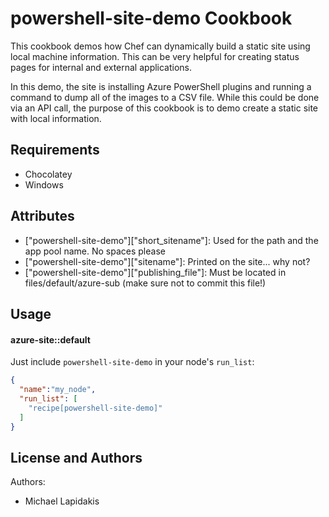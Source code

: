 powershell-site-demo Cookbook
===================
This cookbook demos how Chef can dynamically build a static site using local machine information. This can be very helpful for creating status pages for internal and external applications.

In this demo, the site is installing Azure PowerShell plugins and running a command to dump all of the images to a CSV file. While this could be done via an API call, the purpose of this cookbook is to demo create a static site with local information.

Requirements
------------
 - Chocolatey
 - Windows


Attributes
----------
 - ["powershell-site-demo"]["short_sitename"]: Used for the path and the app pool name. No spaces please
 - ["powershell-site-demo"]["sitename"]: Printed on the site... why not?
 - ["powershell-site-demo"]["publishing_file"]: Must be located in files/default/azure-sub (make sure not to commit this file!)

Usage
-----
#### azure-site::default

Just include `powershell-site-demo` in your node's `run_list`:

```json
{
  "name":"my_node",
  "run_list": [
    "recipe[powershell-site-demo]"
  ]
}
```

License and Authors
-------------------
Authors:

 - Michael Lapidakis
